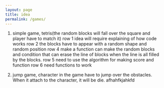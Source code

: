 ```yaml
---
layout: page
title: idea
permalink: /games/
---
```


1. simple game, tetris(the random blocks will fall over the square and player have to match it) row 1 idea will require explaining of how code works row 2 the blocks have to appear with a random shape and random position row 4 make a function can make the random blocks and condition that can erase the line of blocks when the line is all filled by the blocks. row 5 need to use the algorithm for making score and function row 6 need functions to work

2. jump game, character in the game have to jump over the obstacles. When it attach to the character, it will be die.
afhahfkjahkfd